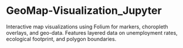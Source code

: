 # GeoMap-Visualization_Jupyter
 Interactive map visualizations using Folium for markers, choropleth overlays, and geo-data. Features layered data on unemployment rates, ecological footprint, and polygon boundaries.
